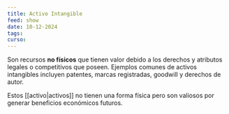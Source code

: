 ```yaml
---
title: Activo Intangible
feed: show
date: 10-12-2024
tags: 
curso:
---
```

Son recursos **no físicos** que tienen valor debido a los derechos y atributos legales o competitivos que poseen. Ejemplos comunes de activos intangibles incluyen patentes, marcas registradas, goodwill y derechos de autor.

Estos [[activo|activos]] no tienen una forma física pero son valiosos por generar beneficios económicos futuros.

